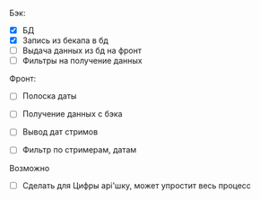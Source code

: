 
Бэк:
- [x] БД
- [x] Запись из бекапа в бд
- [ ] Выдача данных из бд на фронт
- [ ] Фильтры на получение данных

Фронт:
- [ ] Полоска даты
- [ ] Получение данных с бэка
- [ ] Вывод дат стримов
- [ ] Фильтр по стримерам, датам




Возможно
- [ ] Сделать для Цифры api'шку, может упростит весь процесс

